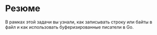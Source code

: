 # Резюме

В рамках этой задачи вы узнали, как записывать строку или байты в файл и как использовать буферизированные писатели в Go.
